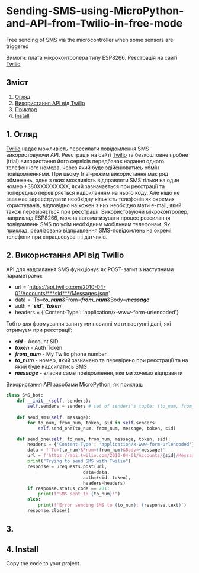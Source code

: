 # Sending-SMS-using-MicroPython-and-API-from-Twilio-in-free-mode
Free sending of SMS via the microcontroller when some sensors are triggered  

Вимоги: плата мікроконтролера типу ESP8266. Реєстрація на сайті [Twilio](https://www.twilio.com/)

## Зміст

1. [Огляд](./README.md#1-огляд)
2. [Використання API від Twilio](./README.md#2-Використання-API-від-Twilio)
3. [Приклад](./README.md#3-Приклад)
4. [Install](./README.md#4-install)
   
## 1. Огляд

[Twilio](https://www.twilio.com/) надає можливість пересилати повідомлення SMS використовуючи API. Реєстрація на сайті [Twilio](https://www.twilio.com/) та безкоштовне пробне (trial) використання його сервісів передбачає надання одного телефонного номера, через який буде здійснюватись обмін повідомленнями. При цьому trial-режим використання має ряд обмежень, одне з яких можливість відправляти SMS тільки на один номер +380ХХХХХХХХХ, який зазначається при реєстрації та попередньо перевіряється надсиланням на нього коду. Але ніщо не заважає зареєструвати необхідну кількість телефонів як окремих користувачів, відповідно на кожен з них необхідно мати e-mail, який також перевіряється при реєстрації. Використовуючи мікроконтролер, наприклад ESP8266, можна автоматизувати процес розсилання повідомлень SMS по усім необхідним мобільним телефонам. Як [приклад](./README.md#5-Приклад), реалізовано відправлення SMS-повідомлень на окремі телефони при спрацьовуванні датчиків.

## 2. Використання API від Twilio 
API для надсилання SMS функціонує як POST-запит з наступними параметрами:  
- url = 'https://api.twilio.com/2010-04-01/Accounts/***sid***/Messages.json'
- data = 'To=***to_num***&From=***from_num***&Body=***message***'
- auth = '***sid***', '***token***'
- headers = {'Content-Type': 'application/x-www-form-urlencoded'}

Тобто для формування запиту ми повинні мати наступні дані, які отримуєм при реєстрації:
- ***sid*** - Account SID
- ***token*** - Auth Token
- ***from_num*** - My Twilio phone number
- ***to_num*** - номер, який зазначено та перевірено при реєстрації та на який буде надсилатись SMS
- ***message*** - власне саме повідомлення, яке ми хочемо відправити

Використання API засобами MicroPython, як приклад:
```python
class SMS_bot:
    def __init__(self, senders):
        self.senders = senders # set of senders's tuple: (to_num, from_num, auth_token, account_sid)
        
    def send_sms(self, message):
        for to_num, from_num, token, sid in self.senders:
            self.send_one(to_num, from_num, message, token, sid)

    def send_one(self, to_num, from_num, message, token, sid):
        headers = {'Content-Type': 'application/x-www-form-urlencoded'}
        data = f'To={to_num}&From={from_num}&Body={message}'
        url = f'https://api.twilio.com/2010-04-01/Accounts/{sid}/Messages.json'
        print("Trying to send SMS with Twilio")
        response = urequests.post(url,
                             data=data,
                             auth=(sid, token),
                             headers=headers)
        if response.status_code == 201:
            print(f"SMS sent to {to_num}!")
        else:
            print(f'Error sending SMS to {to_num}: {response.text}')
        response.close()
```
## 3. 
## 4. Install
Copy the code to your project.
